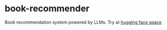 # book-recommender

Book recommendation system powered by LLMs. Try at [hugging face space](https://huggingface.co/spaces/Kushkul01/book-recommendation-engine)
